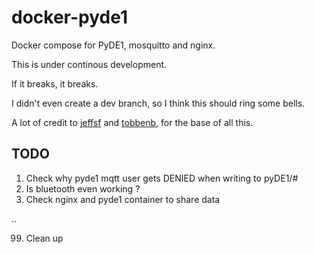# docker-pyde1
Docker compose for PyDE1, mosquitto and nginx.

This is under continous development.

If it breaks, it breaks.

I didn't even create a dev branch, so I think this should ring some bells.

A lot of credit to [jeffsf](https://github.com/jeffsf/pyDE1) and [tobbenb](https://github.com/tobbenb/docker-pyde1), for the base of all this.

## TODO
 1. Check why pyde1 mqtt user gets DENIED when writing to pyDE1/#
 2. Is bluetooth even working ?
 3. Check nginx and pyde1 container to share data

 ..

 99. Clean up

